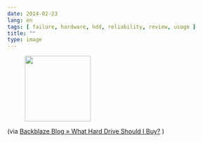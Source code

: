 ```yaml
---
date: 2014-02-23
lang: en
tags: [ failure, hardware, hdd, reliability, review, usage ]
title: ""
type: image
---
```


<figure>
<a
href="https://hugo.ferreira.cc/via-backblaze-blog-what-hard-drive-should-i/attachment/178/"
rel="attachment"><img
src="https://hugo.ferreira.cc/wp-content/uploads/2014/02/tumblr_n1gitrC6NQ1qz82meo1_1280-150x150.jpg"
width="150" height="150" /></a></figure>

(via [Backblaze Blog » What Hard Drive Should I
Buy?](http://blog.backblaze.com/2014/01/21/what-hard-drive-should-i-buy/)
)

